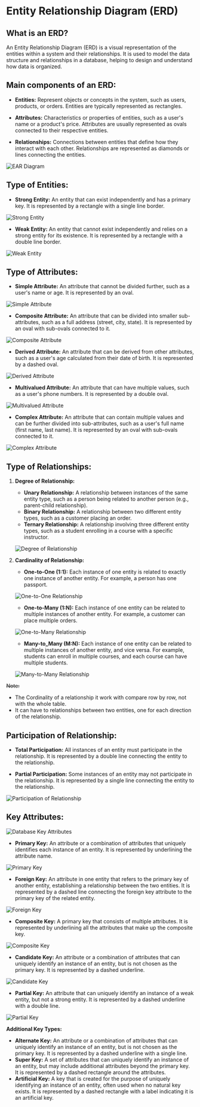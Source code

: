 # Entity Relationship Diagram (ERD)

## What is an ERD?

An Entity Relationship Diagram (ERD) is a visual representation of the entities within a system and their relationships. It is used to model the data structure and relationships in a database, helping to design and understand how data is organized.

## Main components of an ERD:

- **Entities:** Represent objects or concepts in the system, such as users, products, or orders. Entities are typically represented as rectangles.

- **Attributes:** Characteristics or properties of entities, such as a user's name or a product's price. Attributes are usually represented as ovals connected to their respective entities.

- **Relationships:** Connections between entities that define how they interact with each other. Relationships are represented as diamonds or lines connecting the entities.

![EAR Diagram](./images/EAR.png)

## Type of Entities:
- **Strong Entity:** An entity that can exist independently and has a primary key. It is represented by a rectangle with a single line border.

![Strong Entity](./images/StrongEntity.png)

- **Weak Entity:** An entity that cannot exist independently and relies on a strong entity for its existence. It is represented by a rectangle with a double line border.

![Weak Entity](./images/WeakEntity.png)

## Type of Attributes:

- **Simple Attribute:** An attribute that cannot be divided further, such as a user's name or age. It is represented by an oval.

![Simple Attribute](./images/SimpleAttributes.png)

- **Composite Attribute:** An attribute that can be divided into smaller sub-attributes, such as a full address (street, city, state). It is represented by an oval with sub-ovals connected to it.

![Composite Attribute](./images/CompositAttribute.png)

- **Derived Attribute:** An attribute that can be derived from other attributes, such as a user's age calculated from their date of birth. It is represented by a dashed oval.

![Derived Attribute](./images/DerivedAttribute.png)

- **Multivalued Attribute:** An attribute that can have multiple values, such as a user's phone numbers. It is represented by a double oval.

![Multivalued Attribute](./images/MultivaluedAttribute.png)

- **Complex Attribute:** An attribute that can contain multiple values and can be further divided into sub-attributes, such as a user's full name (first name, last name). It is represented by an oval with sub-ovals connected to it.

![Complex Attribute](./images/ComplexAttribute.png)


## Type of Relationships:

1. **Degree of Relationship:**
   - **Unary Relationship:** A relationship between instances of the same entity type, such as a person being related to another person (e.g., parent-child relationship).
   - **Binary Relationship:** A relationship between two different entity types, such as a customer placing an order.
   - **Ternary Relationship:** A relationship involving three different entity types, such as a student enrolling in a course with a specific instructor.

	![Degree of Relationship](./images/DegreeOfRelationship.png)

2. **Cardinality of Relationship:**
	- **One-to-One (1:1):** Each instance of one entity is related to exactly one instance of another entity. For example, a person has one passport.
	
	![One-to-One Relationship](./images/OneToOne.png) 
	 
	- **One-to-Many (1:N):** Each instance of one entity can be related to multiple instances of another entity. For example, a customer can place multiple orders.
	
	![One-to-Many Relationship](./images/OneToMany.png) 
	
	- **Many-to_Many (M:N):** Each instance of one entity can be related to multiple instances of another entity, and vice versa. For example, students can enroll in multiple courses, and each course can have multiple students.
	
	![Many-to-Many Relationship](./images/ManyToMany.png) 


~~Note:~~
- The Cordinality of a relationship it work with compare row by row, not with the whole table.
- It can have to relationships between two entities, one for each direction of the relationship.

## Participation of Relationship:

- **Total Participation:** All instances of an entity must participate in the relationship. It is represented by a double line connecting the entity to the relationship.

- **Partial Participation:** Some instances of an entity may not participate in the relationship. It is represented by a single line connecting the entity to the relationship.

![Participation of Relationship](./images/Participation.png) 


## Key Attributes:
![Database Key Attributes](./images/DatabaseKeys.png) 

- **Primary Key:** An attribute or a combination of attributes that uniquely identifies each instance of an entity. It is represented by underlining the attribute name.

![Primary Key](./images/PrimaryKey.png) 

- **Foreign Key:** An attribute in one entity that refers to the primary key of another entity, establishing a relationship between the two entities. It is represented by a dashed line connecting the foreign key attribute to the primary key of the related entity.

![Foreign Key](./images/ForeignKey.png) 

- **Composite Key:** A primary key that consists of multiple attributes. It is represented by underlining all the attributes that make up the composite key.

![Composite Key](./images/CompositeKey.png) 

- **Candidate Key:** An attribute or a combination of attributes that can uniquely identify an instance of an entity, but is not chosen as the primary key. It is represented by a dashed underline.

![Candidate Key](./images/CandidateKey.png) 

- **Partial Key:** An attribute that can uniquely identify an instance of a weak entity, but not a strong entity. It is represented by a dashed underline with a double line.

![Partial Key](./images/PartialKey.jpeg) 

**Additional Key Types:**

- **Alternate Key:** An attribute or a combination of attributes that can uniquely identify an instance of an entity, but is not chosen as the primary key. It is represented by a dashed underline with a single line.
- **Super Key:** A set of attributes that can uniquely identify an instance of an entity, but may include additional attributes beyond the primary key. It is represented by a dashed rectangle around the attributes.
- **Artificial Key:** A key that is created for the purpose of uniquely identifying an instance of an entity, often used when no natural key exists. It is represented by a dashed rectangle with a label indicating it is an artificial key.


